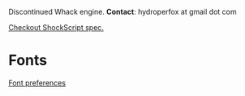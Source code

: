 Discontinued Whack engine. **Contact**: hydroperfox at gmail dot com

[Checkout ShockScript spec.](https://shockscript.github.io/ls/)

<!--

<a href="https://github.com/jetenginex" alt="JET+FUSE"><img width="500" src="https://github.com/user-attachments/assets/e6a834d8-b4a6-4a5b-859c-6320a21a354c" alt="JET+FUSE"></a>

<a href="https://github.com/jetenginex" alt="JET+FUSE"><img width="500" src="https://github.com/user-attachments/assets/fcd485bc-3897-4eda-8c49-616369a14ff5" alt="JET+FUSE"></a>

# Metro.js

[![Metro.js](https://github.com/user-attachments/assets/d4c6cf5f-0538-45d3-8450-e4d77eb8b29a)](https://github.com/hydroperx/metro.js)

-->

# Fonts

[Font preferences](https://github.com/hydroperx/freefonts)

